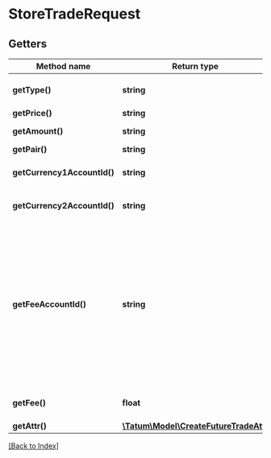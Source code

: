# StoreTradeRequest

## Getters

Method name | Return type | Description | Notes
------------ | ------------- | ------------- | -------------
**getType()** | **string** | Type of future the trade, FUTURE_BUY, FUTURE_SELL |
**getPrice()** | **string** | Price to buy / sell |
**getAmount()** | **string** | Amount of the trade to be bought / sold |
**getPair()** | **string** | Trading pair |
**getCurrency1AccountId()** | **string** | ID of the account of the currency 1 trade currency |
**getCurrency2AccountId()** | **string** | ID of the account of the currency 2 trade currency |
**getFeeAccountId()** | **string** | ID of the account where fee will be paid, if any. If trade is a BUY or FUTURE_BUY type, feeAccountId must have same currency as a currency of currency2AccountId, and vice versa if trade is a SELL or FUTURE_SELL type, feeAccountId must have same currency as a currency of currency1AccountId. | [optional]
**getFee()** | **float** | Percentage of the trade amount to be paid as a fee. | [optional]
**getAttr()** | [**\Tatum\Model\CreateFutureTradeAttr**](CreateFutureTradeAttr.md) |  |

[[Back to Index]](../index.md)
